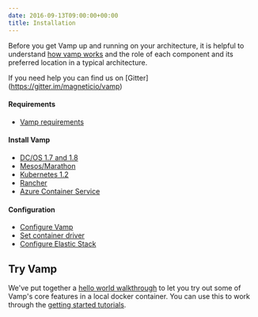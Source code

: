 ```yaml
---
date: 2016-09-13T09:00:00+00:00
title: Installation
---
```

Before you get Vamp up and running on your architecture, it is helpful to understand [how vamp works](/documentation/how-vamp-works/architecture-and-components) and the role of each component and its preferred location in a typical architecture.  

If you need help you can find us on [Gitter] (https://gitter.im/magneticio/vamp)

#### Requirements

* [Vamp requirements](/documentation/how-vamp-works/requirements)

#### Install Vamp

* [DC/OS 1.7 and 1.8](/documentation/installation/dcos)
* [Mesos/Marathon](/documentation/installation/mesos-marathon)
* [Kubernetes 1.2](/documentation/installation/kubernetes)
* [Rancher](/documentation/installation/rancher)
* [Azure Container Service](/documentation/installation/azure-container-service)

#### Configuration

* [Configure Vamp](/documentation/installation/configure-vamp/)
* [Set container driver](/documentation/installation/set-container-driver/)
* [Configure Elastic Stack](/documentation/installation/configure-elastic-stack/) 

## Try Vamp

We've put together a [hello world walkthrough](/documentation/installation/hello-world/) to let you try out some of Vamp's core features in a local docker container. You can use this to work through the [getting started tutorials](/documentation/tutorials).


